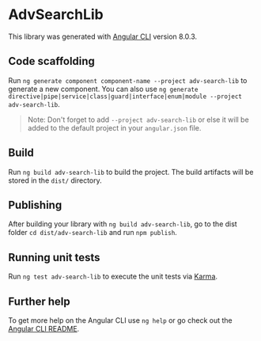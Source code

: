 # AdvSearchLib

This library was generated with [Angular CLI](https://github.com/angular/angular-cli) version 8.0.3.

## Code scaffolding

Run `ng generate component component-name --project adv-search-lib` to generate a new component. You can also use `ng generate directive|pipe|service|class|guard|interface|enum|module --project adv-search-lib`.
> Note: Don't forget to add `--project adv-search-lib` or else it will be added to the default project in your `angular.json` file. 

## Build

Run `ng build adv-search-lib` to build the project. The build artifacts will be stored in the `dist/` directory.

## Publishing

After building your library with `ng build adv-search-lib`, go to the dist folder `cd dist/adv-search-lib` and run `npm publish`.

## Running unit tests

Run `ng test adv-search-lib` to execute the unit tests via [Karma](https://karma-runner.github.io).

## Further help

To get more help on the Angular CLI use `ng help` or go check out the [Angular CLI README](https://github.com/angular/angular-cli/blob/master/README.md).
